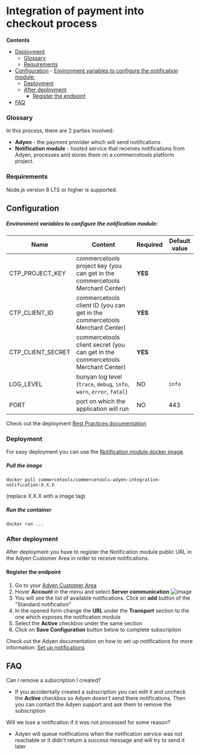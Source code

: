 # Integration of payment into checkout process

<!-- START doctoc generated TOC please keep comment here to allow auto update -->
<!-- DON'T EDIT THIS SECTION, INSTEAD RE-RUN doctoc TO UPDATE -->
**Contents**

- [Deployment](#deployment)
  - [Glossary](#glossary)
  - [Requirements](#requirements)
- [Configuration](#configuration)
      - [Environment variables to configure the notification module:](#environment-variables-to-configure-the-notification-module)
  - [Deployment](#deployment-1)
  - [After deployment](#after-deployment)
    - [Register the endpoint](#register-the-endpoint)
- [FAQ](#faq)

<!-- END doctoc generated TOC please keep comment here to allow auto update -->

### Glossary
In this process, there are 2 parties involved:

 - **Adyen** - the payment provider which will send notifications
 - **Notification module** - hosted service that receives notifications from Adyen,
processes and stores them on a commercetools platform project.

### Requirements 
Node.js version 8 LTS or higher is supported.

## Configuration

##### Environment variables to configure the notification module:
Name | Content | Required | Default value
------------ | ------------- | ------------- | -------------
CTP_PROJECT_KEY | commercetools project key (you can get in the commercetools Merchant Center) | **YES** |
CTP_CLIENT_ID | commercetools client ID (you can get in the commercetools Merchant Center) | **YES** |
CTP_CLIENT_SECRET | commercetools client secret (you can get in the commercetools Merchant Center) | **YES** |
LOG_LEVEL | bunyan log level (`trace`, `debug`, `info`, `warn`, `error`, `fatal`)| NO | `info`
PORT | port on which the application will run | NO | 443

Check out the deployment [Best Practices documentation](../../docs/BEST_PRACTICES.md)


### Deployment
For easy deployment you can use the [Notification module docker image](https://hub.docker.com/r/commercetools/commercetools-adyen-integration-notification/tags).

##### Pull the image 
```
docker pull commercetools/commercetools-adyen-integration-notification:X.X.X
```
(replace X.X.X with a image tag)

##### Run the container
```
docker run ...
```

### After deployment

After deployment you have to register the Notification module public URL in the Adyen Customer Area in order to receive notifications.

#### Register the endpoint
 1. Go to your [Adyen Customer Area](https://ca-live.adyen.com/ca/ca/login.shtml)
 1. Hover **Account** in the menu and select **Server communication**
![image](https://user-images.githubusercontent.com/9251453/55414133-e5b13100-556a-11e9-89ac-a9ebbf72bfdf.png)
 1. You will see the list of available notifications. Click on **add** button of the
"Standard notification"
 1. In the opened form change the **URL** under the **Transport** section to the one
 which exposes the notification module
 1. Select the **Active** checkbox under the same section
 1. Click on **Save Configuration** button below to complete subscription
 
Check out the Adyen documentation on how to set up notifications for more information: [Set up notifications](https://docs.adyen.com/developers/development-resources/notifications/set-up-notifications)

## FAQ

Can I remove a subscription I created?

- If you accidentally created a subscription you can edit it and uncheck the **Active** checkbox so Adyen doesn't
send there notifications. Then you can contact the Adyen support and ask them to remove the subscription

Will we lose a notification if it was not processed for some reason?
- Adyen will queue notifications when the notification service was not reachable or it didn't return a success message
  and will try to send it later
